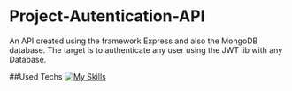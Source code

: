 # Project-Autentication-API
An API created using the framework Express and also the MongoDB database. The target is to authenticate any user using the JWT lib with any Database.

##Used Techs
[![My Skills](https://skillicons.dev/icons?i=express,mongodb,postman,jwt)](https://skillicons.dev)
